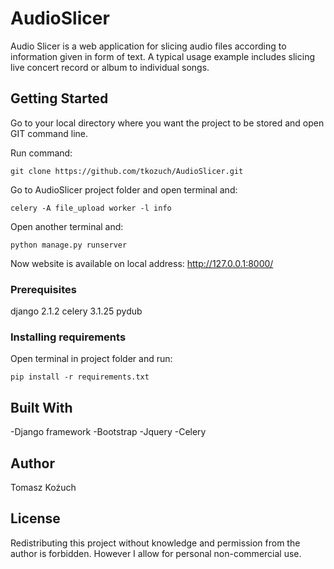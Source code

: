 # AudioSlicer

Audio Slicer is a web application for slicing audio files according to information given in form of text. A typical usage example includes slicing live concert record or album to individual songs.

## Getting Started

Go to your local directory where you want the project to be stored and open GIT command line. 

Run command:
```
git clone https://github.com/tkozuch/AudioSlicer.git
```
Go to AudioSlicer project folder and open terminal and:
```
celery -A file_upload worker -l info
```

Open another terminal and:

```
python manage.py runserver
```

Now website is available on local address: http://127.0.0.1:8000/

### Prerequisites

django 2.1.2
celery 3.1.25
pydub

### Installing requirements

Open terminal in project folder and run:

```
pip install -r requirements.txt
```

## Built With
-Django framework
-Bootstrap
-Jquery
-Celery

## Author

Tomasz Kożuch

## License

Redistributing this project without knowledge and permission from the author is forbidden. However I allow for personal non-commercial use.

